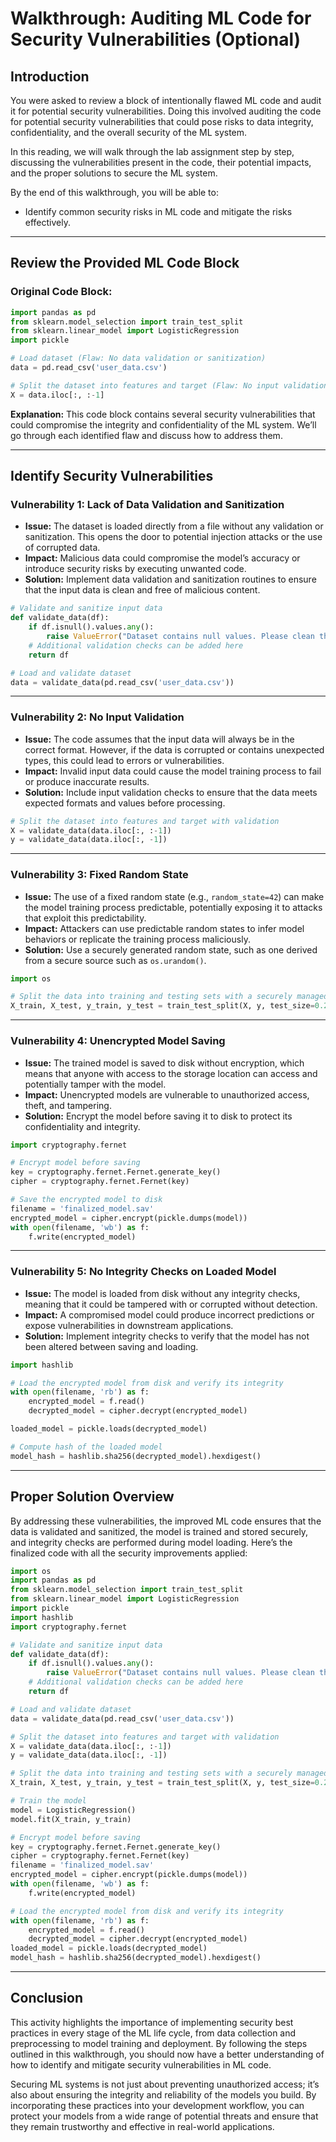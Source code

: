 # Walkthrough: Auditing ML Code for Security Vulnerabilities (Optional)

## Introduction

You were asked to review a block of intentionally flawed ML code and audit it for potential security vulnerabilities. Doing this involved auditing the code for potential security vulnerabilities that could pose risks to data integrity, confidentiality, and the overall security of the ML system.

In this reading, we will walk through the lab assignment step by step, discussing the vulnerabilities present in the code, their potential impacts, and the proper solutions to secure the ML system.

By the end of this walkthrough, you will be able to: 

- Identify common security risks in ML code and mitigate the risks effectively. 

---

## Review the Provided ML Code Block

### Original Code Block:

```python
import pandas as pd
from sklearn.model_selection import train_test_split
from sklearn.linear_model import LogisticRegression
import pickle

# Load dataset (Flaw: No data validation or sanitization)
data = pd.read_csv('user_data.csv')

# Split the dataset into features and target (Flaw: No input validation)
X = data.iloc[:, :-1]
```

**Explanation:** This code block contains several security vulnerabilities that could compromise the integrity and confidentiality of the ML system. We’ll go through each identified flaw and discuss how to address them.

---

## Identify Security Vulnerabilities

### Vulnerability 1: Lack of Data Validation and Sanitization

- **Issue:** The dataset is loaded directly from a file without any validation or sanitization. This opens the door to potential injection attacks or the use of corrupted data.
- **Impact:** Malicious data could compromise the model’s accuracy or introduce security risks by executing unwanted code.
- **Solution:** Implement data validation and sanitization routines to ensure that the input data is clean and free of malicious content.

```python
# Validate and sanitize input data
def validate_data(df):
    if df.isnull().values.any():
        raise ValueError("Dataset contains null values. Please clean the data before processing.")
    # Additional validation checks can be added here
    return df

# Load and validate dataset
data = validate_data(pd.read_csv('user_data.csv'))
```

---

### Vulnerability 2: No Input Validation

- **Issue:** The code assumes that the input data will always be in the correct format. However, if the data is corrupted or contains unexpected types, this could lead to errors or vulnerabilities.
- **Impact:** Invalid input data could cause the model training process to fail or produce inaccurate results.
- **Solution:** Include input validation checks to ensure that the data meets expected formats and values before processing.

```python
# Split the dataset into features and target with validation
X = validate_data(data.iloc[:, :-1])
y = validate_data(data.iloc[:, -1])
```

---

### Vulnerability 3: Fixed Random State

- **Issue:** The use of a fixed random state (e.g., `random_state=42`) can make the model training process predictable, potentially exposing it to attacks that exploit this predictability.
- **Impact:** Attackers can use predictable random states to infer model behaviors or replicate the training process maliciously.
- **Solution:** Use a securely generated random state, such as one derived from a secure source such as `os.urandom()`.

```python
import os

# Split the data into training and testing sets with a securely managed random state
X_train, X_test, y_train, y_test = train_test_split(X, y, test_size=0.2, random_state=os.urandom(16))
```

---

### Vulnerability 4: Unencrypted Model Saving

- **Issue:** The trained model is saved to disk without encryption, which means that anyone with access to the storage location can access and potentially tamper with the model.
- **Impact:** Unencrypted models are vulnerable to unauthorized access, theft, and tampering.
- **Solution:** Encrypt the model before saving it to disk to protect its confidentiality and integrity.

```python
import cryptography.fernet

# Encrypt model before saving
key = cryptography.fernet.Fernet.generate_key()
cipher = cryptography.fernet.Fernet(key)

# Save the encrypted model to disk
filename = 'finalized_model.sav'
encrypted_model = cipher.encrypt(pickle.dumps(model))
with open(filename, 'wb') as f:
    f.write(encrypted_model)
```

---

### Vulnerability 5: No Integrity Checks on Loaded Model

- **Issue:** The model is loaded from disk without any integrity checks, meaning that it could be tampered with or corrupted without detection.
- **Impact:** A compromised model could produce incorrect predictions or expose vulnerabilities in downstream applications.
- **Solution:** Implement integrity checks to verify that the model has not been altered between saving and loading.

```python
import hashlib

# Load the encrypted model from disk and verify its integrity
with open(filename, 'rb') as f:
    encrypted_model = f.read()
    decrypted_model = cipher.decrypt(encrypted_model)

loaded_model = pickle.loads(decrypted_model)

# Compute hash of the loaded model
model_hash = hashlib.sha256(decrypted_model).hexdigest()
```

---

## Proper Solution Overview

By addressing these vulnerabilities, the improved ML code ensures that the data is validated and sanitized, the model is trained and stored securely, and integrity checks are performed during model loading. Here’s the finalized code with all the security improvements applied:

```python
import os
import pandas as pd
from sklearn.model_selection import train_test_split
from sklearn.linear_model import LogisticRegression
import pickle
import hashlib
import cryptography.fernet

# Validate and sanitize input data
def validate_data(df):
    if df.isnull().values.any():
        raise ValueError("Dataset contains null values. Please clean the data before processing.")
    # Additional validation checks can be added here
    return df

# Load and validate dataset
data = validate_data(pd.read_csv('user_data.csv'))

# Split the dataset into features and target with validation
X = validate_data(data.iloc[:, :-1])
y = validate_data(data.iloc[:, -1])

# Split the data into training and testing sets with a securely managed random state
X_train, X_test, y_train, y_test = train_test_split(X, y, test_size=0.2, random_state=os.urandom(16))

# Train the model
model = LogisticRegression()
model.fit(X_train, y_train)

# Encrypt model before saving
key = cryptography.fernet.Fernet.generate_key()
cipher = cryptography.fernet.Fernet(key)
filename = 'finalized_model.sav'
encrypted_model = cipher.encrypt(pickle.dumps(model))
with open(filename, 'wb') as f:
    f.write(encrypted_model)

# Load the encrypted model from disk and verify its integrity
with open(filename, 'rb') as f:
    encrypted_model = f.read()
    decrypted_model = cipher.decrypt(encrypted_model)
loaded_model = pickle.loads(decrypted_model)
model_hash = hashlib.sha256(decrypted_model).hexdigest()
```

---

## Conclusion

This activity highlights the importance of implementing security best practices in every stage of the ML life cycle, from data collection and preprocessing to model training and deployment. By following the steps outlined in this walkthrough, you should now have a better understanding of how to identify and mitigate security vulnerabilities in ML code.

Securing ML systems is not just about preventing unauthorized access; it’s also about ensuring the integrity and reliability of the models you build. By incorporating these practices into your development workflow, you can protect your models from a wide range of potential threats and ensure that they remain trustworthy and effective in real-world applications.
